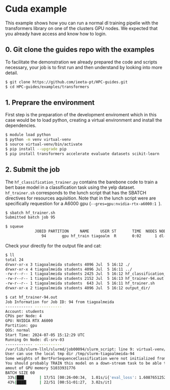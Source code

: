 
# Cuda example

This example shows how you can run a normal dl training pipelie with the transformers library on one of the clusters GPU nodes. We expected that you already have access and know how to login.

## 0. Git clone the guides repo with the examples

To facilitate the demonstration we already prepared the code and scripts necessary, your job is to first run and then understand by looking into more detail.

```bash
$ git clone https://github.com/ieeta-pt/HPC-guides.git
$ cd HPC-guides/examples/transformers
```

## 1. Preprare the environment

First step is the preparation of the development enviroment which in this case would be to load python, creating a virtual environment and install the dependencies.

```bash
$ module load python
$ python -m venv virtual-venv
$ source virtual-venv/bin/activate
$ pip install --upgrade pip
$ pip install transformers accelerate evaluate datasets scikit-learn
```

## 2. Submit the job

The `hf_classification_trainer.py` contains the barebone code to train a bert base model in a classification task using the yelp dataset.
`hf_trainer.sh` corresponds to the lunch script that has the SBATCH directives for resources aquisition. Note that in the lunch script
were are specifically requestion for a A6000 gpu (`--gres=gpu:nvidia-rtx-a6000:1 `).

```bash
$ sbatch hf_trainer.sh
Submitted batch job 95
```

```bash
$ squeue
             JOBID PARTITION     NAME     USER ST       TIME  NODES NODELIST(REASON)
                94       gpu hf_train tiagoalm  R       0:02      1 dl-srv-03
```

Check your directly for the output file and cat:

```bash
$ ll
total 24
drwxr-xr-x 3 tiagoalmeida students 4096 Jul  5 16:12 ./
drwxr-xr-x 4 tiagoalmeida students 4096 Jul  5 16:11 ../
-rw-r--r-- 1 tiagoalmeida students 2425 Jul  5 16:12 hf_classification_trainer.py
-rw-r--r-- 1 tiagoalmeida students 2152 Jul  5 16:13 hf_trainer-94.out
-rw-r--r-- 1 tiagoalmeida students  643 Jul  5 16:11 hf_trainer.sh
drwxr-xr-x 2 tiagoalmeida students 4096 Jul  5 16:12 output_dir/
```

```bash
$ cat hf_trainer-94.out 
Job Information for Job ID: 94 from tiagoalmeida
------------ ------------
Account: students
CPUs per Node: 4
GPU: NVIDIA RTX A6000
Partition: gpu
QOS: normal
Start Time: 2024-07-05 15:12:29 UTC
Running On Node: dl-srv-03
------------ ------------
/var/lib/slurm-llnl/slurmd/job00094/slurm_script: line 9: virtual-venv/bin/activate: No such file or directory
User can use the local tmp dir /tmp/slurm-tiagoalmeida-94
Some weights of BertForSequenceClassification were not initialized from the model checkpoint at bert-base-cased and are newly initialized: ['classifier.bias', 'classifier.weight']
You should probably TRAIN this model on a down-stream task to be able to use it for predictions and inference.
amout of GPU memory 51033931776
BATCH SIZE 60
 33%|███▎      | 17/51 [00:26<00:34,  1.01s/i{'eval_loss': 1.6087651252746582, 'eval_accuracy': 0.257, 'eval_runtime': 6.7322, 'eval_samples_per_second': 148.539, 'eval_steps_per_second': 1.337, 'epoch': 1.0}
 43%|████▎     | 22/51 [00:51<01:27,  3.02s/it]
```
